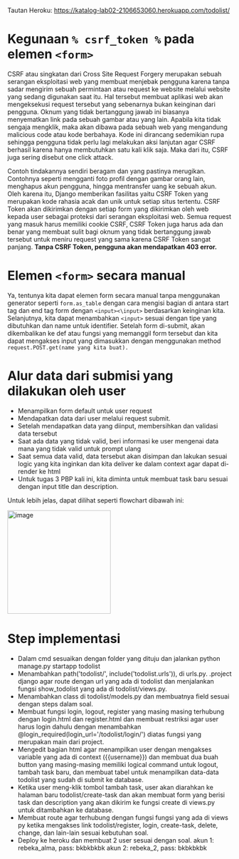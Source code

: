 Tautan Heroku: https://katalog-lab02-2106653060.herokuapp.com/todolist/ 

# Kegunaan `% csrf_token %` pada elemen `<form>` 


CSRF atau singkatan dari Cross Site Request Forgery merupakan sebuah serangan eksploitasi web yang membuat menjebak pengguna karena tanpa sadar mengirim sebuah permintaan atau request ke website melalui website yang sedang digunakan saat itu. Hal tersebut membuat aplikasi web akan mengeksekusi request tersebut yang sebenarnya bukan keinginan dari pengguna.  Oknum yang tidak bertanggung jawab ini biasanya menyematkan link pada sebuah gambar atau yang lain. Apabila kita tidak sengaja mengklik, maka akan dibawa pada sebuah web yang mengandung malicious code atau kode berbahaya. Kode ini dirancang sedemikian rupa sehingga pengguna tidak perlu lagi melakukan aksi lanjutan agar CSRF berhasil karena hanya membutuhkan satu kali klik saja. Maka dari itu, CSRF juga sering disebut one click attack.



Contoh tindakannya sendiri beragam dan yang pastinya merugikan. Contohnya seperti mengganti foto profil dengan gambar orang lain, menghapus akun pengguna, hingga mentransfer uang ke sebuah akun. Oleh karena itu, Django memberikan fasilitas yaitu CSRF Token yang merupakan kode rahasia acak dan unik untuk setiap situs tertentu. CSRF Token akan dikirimkan dengan setiap form yang dikirimkan oleh web kepada user sebagai proteksi dari serangan eksploitasi web. Semua request yang masuk harus memiliki cookie CSRF, CSRF Token juga harus ada dan benar yang membuat sulit bagi oknum yang tidak bertanggung jawab tersebut untuk meniru request yang sama karena CSRF Token sangat panjang. **Tanpa CSRF Token, pengguna akan mendapatkan 403 error.**


# Elemen `<form>` secara manual


Ya, tentunya kita dapat elemen form secara manual tanpa menggunakan generator seperti `form.as_table` dengan cara mengisi bagian di antara start tag dan end tag form dengan `<input><\input>` berdasarkan keinginan kita. Selanjutnya, kita dapat menambahkan `<input>` sesuai dengan tipe yang dibutuhkan dan name untuk identifier. Setelah form di-submit, akan dikembalikan ke def atau fungsi yang memanggil form tersebut dan kita dapat mengakses input yang dimasukkan dengan menggunakan method `request.POST.get(name yang kita buat).`


# Alur data dari submisi yang dilakukan oleh user


- Menampilkan form default untuk user request
- Mendapatkan data dari user melalui request submit. 
- Setelah mendapatkan data yang diinput, membersihkan dan validasi data tersebut
- Saat ada data yang tidak valid, beri informasi ke user mengenai data mana yang tidak valid untuk prompt ulang
- Saat semua data valid, data tersebut akan disimpan dan lakukan sesuai logic yang kita inginkan dan kita deliver ke dalam context agar dapat di-render ke html
- Untuk tugas 3 PBP kali ini, kita diminta untuk membuat task baru sesuai dengan input title dan description.


Untuk lebih jelas, dapat dilihat seperti flowchart dibawah ini:


<img width="232" alt="image" src="https://user-images.githubusercontent.com/112610405/192869239-33b7a2dd-1de1-4a80-92a6-d602c6b9a1c4.png">


# Step implementasi
- Dalam cmd sesuaikan dengan folder yang dituju dan jalankan python manage.py startapp todolist
- Menambahkan path('todolist/', include('todolist.urls')), di urls.py. .project django agar route dengan url yang ada di todolist dan menjalankan fungsi show_todolist yang ada di todolist/views.py.
- Menambahkan class di todolist/models.py dan membuatnya field sesuai dengan steps dalam soal.
- Membuat fungsi login, logout, register yang masing masing terhubung dengan login.html dan register.html dan membuat restriksi agar user harus login dahulu dengan menambahkan @login_required(login_url='/todolist/login/') diatas fungsi yang merupakan main dari project.
- Mengedit bagian html agar menampilkan user dengan mengakses variable yang ada di context ({{username}}) dan membuat dua buah button yang masing-masing memiliki logical command untuk logout, tambah task baru, dan membuat tabel untuk menampilkan data-data todolist yang sudah di submit ke database.
- Ketika user meng-klik tombol tambah task, user akan diarahkan ke halaman baru todolist/create-task dan akan membuat form yang berisi task dan description yang akan dikirim ke fungsi create di views.py untuk ditambahkan ke database.
- Membuat route agar terhubung dengan fungsi fungsi yang ada di views py ketika mengakses link todolist/register, login, create-task, delete, change, dan lain-lain sesuai kebutuhan soal.
- Deploy ke heroku dan membuat 2 user sesuai dengan soal.
akun 1: rebeka_alma, pass: bkbkbkbk
akun 2: rebeka_2, pass: bkbkbkbk
